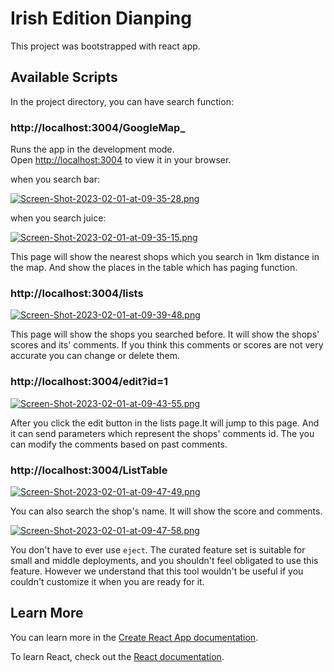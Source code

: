# Irish Edition Dianping

This project was bootstrapped with react app.

## Available Scripts

In the project directory, you can have search function:

### http://localhost:3004/GoogleMap_

Runs the app in the development mode.\
Open [http://localhost:3004](http://localhost:3004) to view it in your browser.

when you search bar:

[![Screen-Shot-2023-02-01-at-09-35-28.png](https://i.postimg.cc/FHf51dVH/Screen-Shot-2023-02-01-at-09-35-28.png)](https://postimg.cc/w1dbGBrC)

when you search juice:

[![Screen-Shot-2023-02-01-at-09-35-15.png](https://i.postimg.cc/fTNJcsrs/Screen-Shot-2023-02-01-at-09-35-15.png)](https://postimg.cc/Cdch030r)

This page will show the nearest shops which you search in 1km distance in the map. And show the places in the table which has paging function.

### http://localhost:3004/lists

[![Screen-Shot-2023-02-01-at-09-39-48.png](https://i.postimg.cc/wTDHkss4/Screen-Shot-2023-02-01-at-09-39-48.png)](https://postimg.cc/GH3ZLtKv)


This page will show the shops you searched before. It will show the shops' scores and its' comments. If you think this comments or scores are not very accurate you can change or delete them.

### http://localhost:3004/edit?id=1

[![Screen-Shot-2023-02-01-at-09-43-55.png](https://i.postimg.cc/kG3MnNb8/Screen-Shot-2023-02-01-at-09-43-55.png)](https://postimg.cc/341Q1v9J)

After you click the edit button in the lists page.It will jump to this page. And it can send parameters which represent the shops' comments id. The you can modify the comments based on past comments.

### http://localhost:3004/ListTable

[![Screen-Shot-2023-02-01-at-09-47-49.png](https://i.postimg.cc/gjQ5hdp6/Screen-Shot-2023-02-01-at-09-47-49.png)](https://postimg.cc/9wPJ36rW)

You can also search the shop's name. It will show the score and comments.

[![Screen-Shot-2023-02-01-at-09-47-58.png](https://i.postimg.cc/rsVW9t8B/Screen-Shot-2023-02-01-at-09-47-58.png)](https://postimg.cc/KkWRGj3f)

You don't have to ever use `eject`. The curated feature set is suitable for small and middle deployments, and you shouldn't feel obligated to use this feature. However we understand that this tool wouldn't be useful if you couldn't customize it when you are ready for it.

## Learn More

You can learn more in the [Create React App documentation](https://facebook.github.io/create-react-app/docs/getting-started).

To learn React, check out the [React documentation](https://reactjs.org/).

